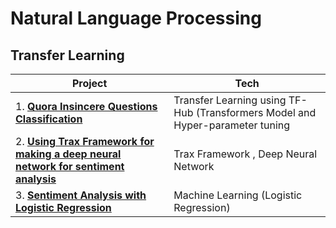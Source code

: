 # Natural Language Processing

## Transfer Learning 

| Project | Tech |
| ----- |  -----|    
| 1. [**Quora Insincere Questions Classification**](https://github.com/vaasu2002/Natural-Language-Processing/tree/main/Transfer%20Learning/Projects/Quora%20Insincere%20Questions%20Classification) | Transfer Learning using TF-Hub (Transformers Model and Hyper-parameter tuning | 
|2. [**Using Trax Framework for making a deep neural network for sentiment analysis**](https://github.com/vaasu2002/Trax-Framework/tree/main/Sequential%20Model/Using%20Trax%20framework%20for%20making%20a%20deep%20neural%20network%20for%20sentiment%20analysis) | Trax Framework , Deep Neural Network | 
| 3. [**Sentiment Analysis with Logistic Regression**](https://github.com/vaasu2002/PROJECTS/blob/main/Natural%20Language%20Processing/Sentiment%20Analysis%20with%20Logistic%20Regression/Sentiment_Analysis_with_Logistic_Regression.ipynb) | Machine Learning (Logistic Regression)  | 
